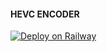 #### HEVC ENCODER
[![Deploy on Railway](https://railway.app/button.svg)](https://railway.app/new/template?template=https%3A%2F%2Fgithub.com%2FTellybots%2FHEVC_ENCODER&envs=API_HASH%2CAPP_ID%2CTG_BOT_TOKEN%2COWNER%2CTHUMBNAIL&optionalEnvs=THUMBNAIL&API_HASHDesc=Get+this+value+from+telegram.org+&APP_IDDesc=Get+this+value+from+telegram.org+&TG_BOT_TOKENDesc=Go+to+%40Botfather+and+make+a+new+bot+and+paste+the+bot+token+here&AUTH_USERSDesc=Your+owner+Id+%28add+only+1+id+for+working+queue+feature+%29&DATABASE_URLDesc=Add+thumbnail+telegraph+link+&DATABASE_URLDefault=https://telegra.ph/file/f9e5d783542906418412d.jpg)
